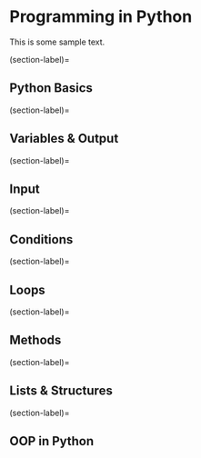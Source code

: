 # Programming in Python

This is some sample text.

(section-label)=
## Python Basics

(section-label)=
## Variables & Output

(section-label)=
## Input

(section-label)=
## Conditions

(section-label)=
## Loops

(section-label)=
## Methods

(section-label)=
## Lists & Structures

(section-label)=
## OOP in Python

